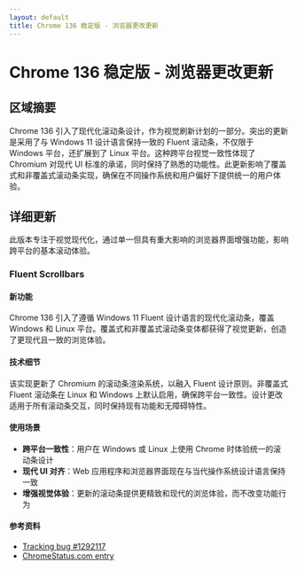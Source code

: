 ```yaml
---
layout: default
title: Chrome 136 稳定版 - 浏览器更改更新
---
```


# Chrome 136 稳定版 - 浏览器更改更新

## 区域摘要

Chrome 136 引入了现代化滚动条设计，作为视觉刷新计划的一部分。突出的更新是采用了与 Windows 11 设计语言保持一致的 Fluent 滚动条，不仅限于 Windows 平台，还扩展到了 Linux 平台。这种跨平台视觉一致性体现了 Chromium 对现代 UI 标准的承诺，同时保持了熟悉的功能性。此更新影响了覆盖式和非覆盖式滚动条实现，确保在不同操作系统和用户偏好下提供统一的用户体验。

## 详细更新

此版本专注于视觉现代化，通过单一但具有重大影响的浏览器界面增强功能，影响跨平台的基本滚动体验。

### Fluent Scrollbars

#### 新功能
Chrome 136 引入了遵循 Windows 11 Fluent 设计语言的现代化滚动条，覆盖 Windows 和 Linux 平台。覆盖式和非覆盖式滚动条变体都获得了视觉更新，创造了更现代且一致的浏览体验。

#### 技术细节
该实现更新了 Chromium 的滚动条渲染系统，以融入 Fluent 设计原则。非覆盖式 Fluent 滚动条在 Linux 和 Windows 上默认启用，确保跨平台一致性。设计更改适用于所有滚动条交互，同时保持现有功能和无障碍特性。

#### 使用场景
- **跨平台一致性**：用户在 Windows 或 Linux 上使用 Chrome 时体验统一的滚动条设计
- **现代 UI 对齐**：Web 应用程序和浏览器界面现在与当代操作系统设计语言保持一致
- **增强视觉体验**：更新的滚动条提供更精致和现代的浏览体验，而不改变功能行为

#### 参考资料
- [Tracking bug #1292117](https://bugs.chromium.org/p/chromium/issues/detail?id=1292117)
- [ChromeStatus.com entry](https://chromestatus.com/feature/5023688844812288)